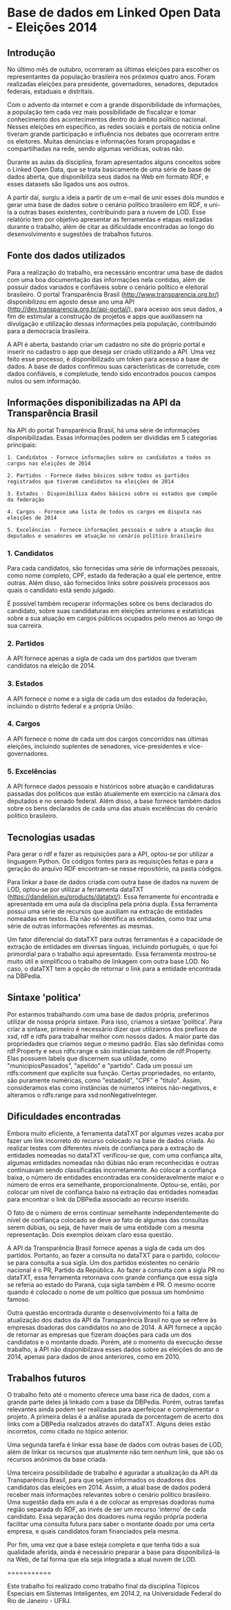 # Base de dados em Linked Open Data - Eleições 2014

## Introdução

  No último mês de outubro, ocorreram as últimas eleições para escolher os representantes da população brasileira nos próximos quatro anos. Foram realizadas eleições para presidente, governadores, senadores, deputados federais, estaduais e distritais.
  
  Com o advento da internet e com a grande disponibilidade de informações, a população tem cada vez mais possibilidade de fiscalizar e tomar conhecimento dos acontecimentos dentro do âmbito político nacional. Nesses eleições em específico, as redes sociais e portais de notícia online tiveram grande participação e influência nos debates que ocorreram entre os eleitores. Muitas denúncias e informações foram propagadas e compartilhadas na rede, sendo algumas verídicas, outras não.
  
  Durante as aulas da disciplina, foram apresentados alguns conceitos sobre o Linked Open Data, que se trata basicamente de uma série de base de dados aberta, que disponibiliza seus dados na Web em formato RDF, e esses datasets são ligados uns aos outros.
  
  A partir daí, surgiu a ideia a partir de um e-mail de unir esses dois mundos e gerar uma base de dados sobre o cenário político brasileiro em RDF, e uni-la a outras bases existentes, contribuindo para a nuvem de LOD. Esse relatório tem por objetivo apresentar as ferramentas e etapas realizadas durante o trabalho, além de citar as dificuldade encontradas ao longo do desenvolvimento e sugestões de trabalhos futuros.

## Fonte dos dados utilizados

  Para a realização do trabalho, era necessário encontrar uma base de dados com uma boa documentação das informações nela contidas, além de possuir dados variados e confiáveis sobre o cenário político e eleitoral brasileiro. O portal Transparência Brasil (http://www.transparencia.org.br/) disponibilizou em agosto desse ano uma API (http://dev.transparencia.org.br/api-portal/), para acesso aos seus dados, a fim de estimular a construção de projetos e apps que auxiliassem na divulgação e utilização dessas informações pela população, contribuindo para a democracia brasileira.
  
  A API é aberta, bastando criar um cadastro no site do próprio portal e inserir no cadastro o app que deseja ser criado utilizando a API. Uma vez feito esse processo, é disponibilizado um token para acesso a base de dados. A base de dados confirmou suas características de corretude, com dados confiáveis, e completude, tendo sido encontrados poucos campos nulos ou sem informação.

## Informações disponibilizadas na API da Transparência Brasil

  Na API do portal Transparência Brasil, há uma série de informações disponibilizadas. Essas informações podem ser divididas em 5 categorias principais:
  
    1. Candidatos - Fornece informações sobre os candidatos a todos os cargos nas eleições de 2014
    
    2. Partidos - Fornece dados básicos sobre todos os partidos registrados que tiveram candidatos na eleições de 2014
    
    3. Estados - Disponibiliza dados básicos sobre os estados que compõe da federação
    
    4. Cargos - Fornece uma lista de todos os cargos em disputa nas eleições de 2014
    
    5. Excelências - Fornece informações pessoais e sobre a atuação dos deputados e senadores em atuação no cenário político brasileiro
    
### 1. Candidatos
 
 Para cada candidatos, são fornecidas uma série de informações pessoais, como nome completo, CPF, estado da federação a qual ele pertence, entre outras. Além disso, são fornecidos links sobre possíveis processos aos quais o candidato está sendo julgado.
 
  É possível também recuperar informações sobre os bens declarados do candidato, sobre suas candidaturas em eleições anteriores e estatísticas sobre a sua atuação em cargos públicos ocupados pelo menos ao longo de sua carreira.
  
### 2. Partidos

  A API fornece apenas a sigla de cada um dos partidos que tiveram candidatos na eleição de 2014.

### 3. Estados

  A API fornece o nome e a sigla de cada um dos estados da federação, incluindo o distrito federal e a própria União.

### 4. Cargos

  A API fornece o nome de cada um dos cargos concorridos nas últimas eleições, incluindo suplentes de senadores, vice-presidentes e vice-governadores.

### 5. Excelências

 A API fornece dados pessoais e históricos sobre atuação e candidaturas passadas dos políticos que estão atualemente em exercício na câmara dos deputados e no senado federal. Além disso, a base fornece também dados sobre os bens declarados de cada uma das atuais excelências do cenário político brasileiro.

## Tecnologias usadas

  Para gerar o rdf e fazer as requisições para a API, optou-se por utilizar a linguagem Python. Os códigos fontes para as requisições feitas e para a geração do arquivo RDF encontram-se nesse repositório, na pasta códigos.
  
  Para linkar a base de dados criada com outra base de dados na nuvem de LOD, optou-se por utilizar a ferramenta dataTXT (https://dandelion.eu/products/datatxt/). Essa ferramente foi encontrada e apresentada em uma aula da disciplina pela prória dupla. Essa ferramenta possui uma série de recursos que auxiliam na extração de entidades nomeadas em textos. Ela não só identifica as entidades, como traz uma série de outras informações referentes as mesmas.
  
  Um fator diferencial do dataTXT para outras ferramentas é a capacidade de extração de entidades em diversas línguas, incluindo português, o que foi primordial para o trabalho aqui apresentado. Essa ferramenta mostrou-se muito útil e simplificou o trabalho de linkagem com outra base LOD. No caso, o dataTXT tem a opção de retornar o link para a entidade encontrada na DBPedia.

## Sintaxe 'politica'

 Por estarmos trabalhando com uma base de dados própria, preferimos utilizar de nossa própria sintaxe. Para isso, criamos a sintaxe 'política'. 
 Para criar a sintaxe, primeiro é necessário dizer que utilizamos dos prefixos de xsd, rdf e rdfs para trabalhar melhor com nossos dados.
 A maior parte das propriedades que criamos segue o mesmo padrão. Elas são definidas como rdf:Property e seus rdfs:range e são instâncias também de rdf:Property. Elas possuem labels que discernem sua utilidade, como "municipiosPassados", "apelido" e "partido". Cada um possui um rdfs:comment que explicite sua função.
 Certas propriedades, no entanto, são puramente numéricas, como "estadoId", "CPF" e "titulo". Assim, consideramos elas como instâncias de números inteiros não-negativos, e alteramos o rdfs:range para xsd:nonNegativeInteger.

## Dificuldades encontradas

  Embora muito eficiente, a ferramenta dataTXT por algumas vezes acaba por fazer um link incorreto do recurso colocado na base de dados criada. Ao realizar testes com diferentes níveis de confiança para a extração de entidades nomeadas no dataTXT verificou-se que, com uma confiança alta, algumas entidades nomeadas não dúbias não eram reconhecidas e outras continuavam sendo classificadas incorretamente. Ao colocar a confiança baixa, o número de entidades encontradas era consideravelmente maior e o número de erros era semelhante, proporcionalmente. Optou-se, então, por colocar um nível de confiança baixo na extração das entidades nomeadas para encontrar o link da DBPedia associado ao recurso inserido.
  
  O fato de o número de erros continuar semelhante independentemente do nível de confiança colocado se deve ao fato de algumas das consultas serem dúbias, ou seja, de haver mais de uma entidade com a mesma representação. Dois exemplos deixam claro essa questão.
  
  A API da Transparência Brasil fornece apenas a sigla de cada um dos partidos. Portanto, ao fazer a consulta no dataTXT para o partido, colocou-se para consulta a sua sigla. Um dos partidos existentes no cenário nacional é o PR, Partido da República. Ao fazer a consulta com a sigla PR no dataTXT, essa ferramenta retornava com grande confiança que essa sigla se referia ao estado do Paraná, cuja sigla também é PR. O mesmo ocorre quando é colocado o nome de um político que possua um homônimo famoso.
  
  Outra questão encontrada durante o desenvolvimento foi a falta de atualização dos dados da API da Transparência Brasil no que se refere às empresas doadoras dos candidatos no ano de 2014. A API fornece a opção de retornar as empresas que fizeram doações para cada um dos candidatos e o montante doado. Porém, até o momento da execução desse trabalho, a API não disponibilzava esses dados sobre as eleições do ano de 2014, apenas para dados de anos anteriores, como em 2010.

## Trabalhos futuros

  O trabalho feito até o momento oferece uma base rica de dados, com a grande parte deles já linkado com a base da DBPedia. Porém, outras tarefas relevantes ainda podem ser realizadas para aperfeiçoar e complementar o projeto. A primeira delas é a análise apurada da porcentagem de acerto dos links com a DBPedia realizados através do dataTXT. Alguns deles estão incorretos, como citado no tópico anterior.
  
  Uma segunda tarefa é linkar essa base de dados com outras bases de LOD, além de linkar os recursos que atualmente não tem nenhum link, que são os recursos anônimos da base criada.
  
  Uma terceira possibilidade de trabalho é aguradar a atualização da API da Transparência Brasil, para que sejam informados os doadores dos candidatos das eleições em 2014. Assim, a atual base de dados poderá receber mais informações relevantes sobre o cenário político brasileiro. Uma sugestão dada em aula é a de colocar as empresas doadoras numa região separada do RDF, ao invés de ser um recurso 'interno' de cada candidato. Essa separação dos doadores numa região própria poderia facilitar uma consulta futura para saber o montante doado por uma certa empresa, e quais candidatos foram financiados pela mesma.
  
  Por fim, uma vez que a base esteja completa e que tenha tido a sua qualidade aferida, ainda é necessário preparar a base para disponibilizá-la na Web, de tal forma que ela seja integrada a atual nuvem de LOD.

===========

Este trabalho foi realizado como trabalho final da disciplina Tópicos Especiais em Sistemas Inteligentes, em 2014.2, na Universidade Federal do Rio de Janeiro - UFRJ.
